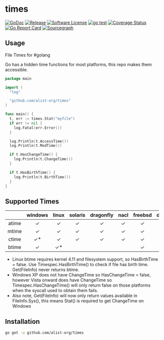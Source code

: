 times 
==========

[![GoDoc](https://godoc.org/github.com/alist-org/times?status.svg)](https://godoc.org/github.com/alist-org/times)
[![Release](https://img.shields.io/github/release/alist-org/times.svg)](https://github.com/alist-org/times/releases/latest)
[![Software License](https://img.shields.io/badge/license-MIT-brightgreen.svg)](LICENSE.txt)
[![go test](https://github.com/alist-org/times/actions/workflows/go-test.yml/badge.svg)](https://github.com/alist-org/times/actions/workflows/go-test.yml)
[![Coverage Status](https://coveralls.io/repos/alist-org/times/badge.svg?branch=master)](https://coveralls.io/r/alist-org/times?branch=master)
[![Go Report Card](https://goreportcard.com/badge/github.com/alist-org/times)](https://goreportcard.com/report/github.com/alist-org/times)
[![Sourcegraph](https://sourcegraph.com/github.com/alist-org/times/-/badge.svg)](https://sourcegraph.com/github.com/alist-org/times?badge)

Usage
------------
File Times for #golang

Go has a hidden time functions for most platforms, this repo makes them accessible.

```go
package main

import (
  "log"

  "github.com/alist-org/times"
)

func main() {
  t, err := times.Stat("myfile")
  if err != nil {
    log.Fatal(err.Error())
  }

  log.Println(t.AccessTime())
  log.Println(t.ModTime())

  if t.HasChangeTime() {
    log.Println(t.ChangeTime())
  }

  if t.HasBirthTime() {
    log.Println(t.BirthTime())
  }
}
```

Supported Times
------------
|  | windows | linux | solaris | dragonfly | nacl | freebsd | darwin | netbsd | openbsd | plan9 | js | aix |
|:-----:|:-------:|:-----:|:-------:|:---------:|:------:|:-------:|:----:|:------:|:-------:|:-----:|:-----:|:-----:|
| atime | ✓ | ✓ | ✓ | ✓ | ✓ | ✓ | ✓ | ✓ | ✓ | ✓ | ✓ | ✓ |
| mtime | ✓ | ✓ | ✓ | ✓ | ✓ | ✓ | ✓ | ✓ | ✓ | ✓ | ✓ | ✓ |
| ctime | ✓* | ✓ | ✓ | ✓ | ✓ | ✓ | ✓ | ✓ | ✓ |  | ✓ | ✓ |
| btime | ✓ | ✓* |  |  |  | ✓ |  ✓| ✓ |  |  |

* Linux btime requires kernel 4.11 and filesystem support, so HasBirthTime = false.
Use Timespec.HasBirthTime() to check if file has birth time.
Get(FileInfo) never returns btime.
* Windows XP does not have ChangeTime so HasChangeTime = false, 
however Vista onward does have ChangeTime so Timespec.HasChangeTime() will 
only return false on those platforms when the syscall used to obtain them fails.
* Also note, Get(FileInfo) will now only return values available in FileInfo.Sys(), this means Stat() is required to get ChangeTime on Windows

Installation
------------
```sh
go get -u github.com/alist-org/times
```
